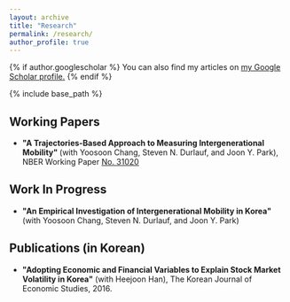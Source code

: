 ```yaml
---
layout: archive
title: "Research"
permalink: /research/
author_profile: true
---
```


{% if author.googlescholar %}
  You can also find my articles on <u><a href="{{author.googlescholar}}">my Google Scholar profile</a>.</u>
{% endif %}

{% include base_path %}

Working Papers
-----
* <b> "A Trajectories-Based Approach to Measuring Intergenerational Mobility" </b> (with Yoosoon Chang, Steven N. Durlauf, and Joon Y. Park),
  NBER Working Paper [No. 31020](https://www.nber.org/papers/w31020)

Work In Progress
-----
* <b> "An Empirical Investigation of Intergenerational Mobility in Korea" </b> (with Yoosoon Chang, Steven N. Durlauf, and Joon Y. Park)


Publications (in Korean)
-----
* <b>"Adopting Economic and Financial Variables to Explain Stock Market Volatility in Korea"</b> (with Heejoon Han),
  The Korean Journal of Economic Studies, 2016.
